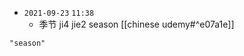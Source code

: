 - `2021-09-23`  `11:38`
	- 季节	ji4 jie2     	     season [[chinese udemy#^e07a1e]]
```query
"season"
```
